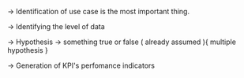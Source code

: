 -> Identification of use case is the most important thing. 

-> Identifying the level of data 

-> Hypothesis -> something true or false ( already assumed ){ multiple hypothesis }

-> Generation of KPI's  perfomance indicators 